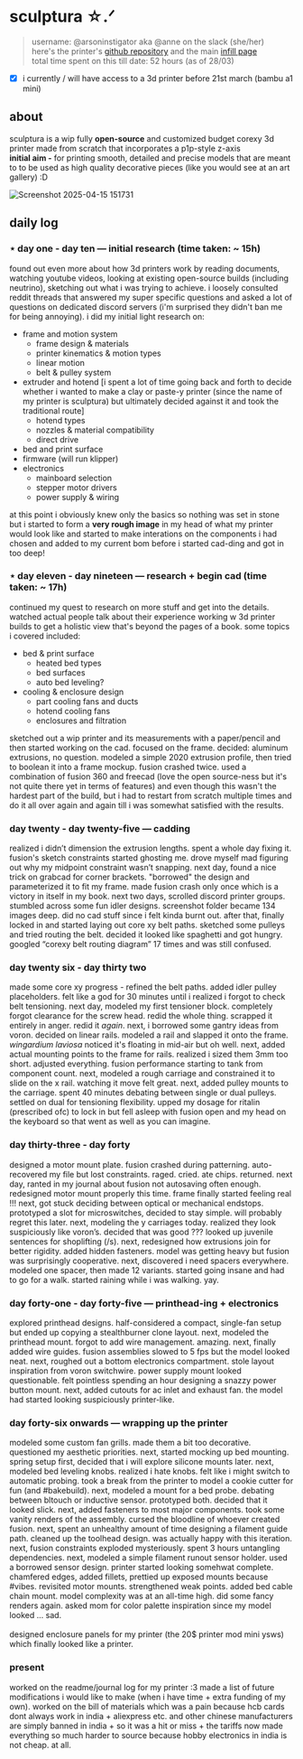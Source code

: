 # sculptura ☆.ᐟ

> username: @arsoninstigator aka @anne on the slack (she/her) <br>
> here's the printer's [github repository](https://arsoninstigator/sculptura) and the main [infill page](https://infill.hackclub.com/printers/sculptura/) <br>
> total time spent on this till date: 52 hours (as of 28/03)
- [X] i currently / will have access to a 3d printer before 21st march (bambu a1 mini)

## about
sculptura is a wip fully **open-source** and customized budget corexy 3d printer made from scratch that incorporates a p1p-style z-axis  <br>
<b>initial aim -</b> for printing smooth, detailed and precise models that are meant to to be used as high quality decorative pieces (like you would see at an art gallery) :D

![Screenshot 2025-04-15 151731](https://github.com/user-attachments/assets/e3b74c2b-d204-4876-bf18-cc093eb02e41)


## daily log
### ⋆ day one - day ten — initial research (time taken: ~ 15h)
found out even more about how 3d printers work by reading documents, watching youtube videos, looking at existing open-source builds (including neutrino), sketching out what i was trying to achieve. i loosely consulted reddit threads that answered my super specific questions and asked a lot of questions on dedicated discord servers (i'm surprised they didn't ban me for being annoying). i did my initial light research on:
- frame and motion system
  - frame design & materials
  - printer kinematics & motion types
  - linear motion
  - belt & pulley system
- extruder and hotend
  [i spent a lot of time going back and forth to decide whether i wanted to make a clay or paste-y printer (since the name of my printer is sculptura) but ultimately decided against it and took the traditional route]
  - hotend types
  - nozzles & material compatibility
  - direct drive
- bed and print surface
- firmware (will run klipper)
- electronics
  - mainboard selection
  - stepper motor drivers
  - power supply & wiring

at this point i obviously knew only the basics so nothing was set in stone but i started to form a **very rough image** in my head of what my printer would look like and started to make interations on the components i had chosen and added to my current bom before i started cad-ding and got in too deep!

### ⋆ day eleven - day nineteen — research + begin cad (time taken: ~ 17h)
continued my quest to research on more stuff and get into the details. watched actual people talk about their experience working w 3d printer builds to get a holistic view that's beyond the pages of a book. some topics i covered included:
- bed & print surface
  - heated bed types
  - bed surfaces
  - auto bed leveling?
- cooling & enclosure design
  - part cooling fans and ducts
  - hotend cooling fans
  - enclosures and filtration

sketched out a wip printer and its measurements with a paper/pencil and then started working on the cad. focused on the frame. decided: aluminum extrusions, no question. modeled a simple 2020 extrusion profile, then tried to boolean it into a frame mockup. fusion crashed twice. used a combination of fusion 360 and freecad (love the open source-ness but it's not quite there yet in terms of features) and even though this wasn't the hardest part of the build, but i had to restart from scratch multiple times and do it all over again and again till i was somewhat satisfied with the results.

### day twenty - day twenty-five — cadding
realized i didn’t dimension the extrusion lengths. spent a whole day fixing it. fusion's sketch constraints started ghosting me. drove myself mad figuring out why my midpoint constraint wasn’t snapping. next day, found a nice trick on grabcad for corner brackets. "borrowed" the design and parameterized it to fit my frame. made fusion crash only once which is a victory in itself in my book. next two days, scrolled discord printer groups. stumbled across some fun idler designs. screenshot folder became 134 images deep. did no cad stuff since i felt kinda burnt out. after that, finally locked in and started laying out core xy belt paths. sketched some pulleys and tried routing the belt. decided it looked like spaghetti and got hungry. googled “corexy belt routing diagram” 17 times and was still confused.

### day twenty six - day thirty two
made some core xy progress - refined the belt paths. added idler pulley placeholders. felt like a god for 30 minutes until i realized i forgot to check belt tensioning. next day, modeled my first tensioner block. completely forgot clearance for the screw head. redid the whole thing. scrapped it entirely in anger. redid it *again*. next, i borrowed some gantry ideas from voron. decided on linear rails. modeled a rail and slapped it onto the frame. *wingardium laviosa* noticed it's floating in mid-air but oh well. next, added actual mounting points to the frame for rails. realized i sized them 3mm too short. adjusted everything. fusion performance starting to tank from component count. next, modeled a rough carriage and constrained it to slide on the x rail. watching it move felt great. next, added pulley mounts to the carriage. spent 40 minutes debating between single or dual pulleys. settled on dual for tensioning flexibility. upped my dosage for ritalin (prescribed ofc) to lock in but fell asleep with fusion open and my head on the keyboard so that went as well as you can imagine.

### day thirty-three - day forty
designed a motor mount plate. fusion crashed during patterning. auto-recovered my file but lost constraints. raged. cried. ate chips. returned. next day, ranted in my journal about fusion not autosaving often enough. redesigned motor mount properly this time. frame finally started feeling real !!! next, got stuck deciding between optical or mechanical endstops. prototyped a slot for microswitches, decided to stay simple. will probably regret this later. next, modeling the y carriages today. realized they look suspiciously like voron’s. decided that was good ??? looked up juvenile sentences for shoplifting (/s). next, redesigned how extrusions join for better rigidity. added hidden fasteners. model was getting heavy but fusion was surprisingly cooperative. next, discovered i need spacers everywhere. modeled one spacer, then made 12 variants. started going insane and had to go for a walk. started raining while i was walking. yay. 

### day forty-one - day forty-five — printhead-ing + electronics
explored printhead designs. half-considered a compact, single-fan setup but ended up copying a stealthburner clone layout. next, modeled the printhead mount. forgot to add wire management. amazing. next, finally added wire guides. fusion assemblies slowed to 5 fps but the model looked neat. next, roughed out a bottom electronics compartment. stole layout inspiration from voron switchwire. power supply mount looked questionable. felt pointless spending an hour designing a snazzy power button mount. next, added cutouts for ac inlet and exhaust fan. the model had started looking suspiciously printer-like.


### day forty-six onwards — wrapping up the printer
modeled some custom fan grills. made them a bit too decorative. questioned my aesthetic priorities. next, started mocking up bed mounting. spring setup first, decided that i will explore silicone mounts later. next, modeled bed leveling knobs. realized i hate knobs. felt like i might switch to automatic probing. took a break from the printer to model a cookie cutter for fun (and #bakebuild). next, modeled a mount for a bed probe. debating between bltouch or inductive sensor. prototyped both. decided that it looked slick. next, added fasteners to most major components. took some vanity renders of the assembly. cursed the bloodline of whoever created fusion. next, spent an unhealthy amount of time designing a filament guide path. cleaned up the toolhead design. was actually happy with this iteration. next, fusion constraints exploded mysteriously. spent 3 hours untangling dependencies. next, modeled a simple filament runout sensor holder. used a borrowed sensor design. printer started looking somehwat complete. chamfered edges, added fillets, prettied up exposed mounts because #vibes. revisited motor mounts. strengthened weak points. added bed cable chain mount. model complexity was at an all-time high. did some fancy renders again. asked mom for color palette inspiration since my model looked ... sad.
<br> <br>
designed enclosure panels for my printer (the 20$ printer mod mini ysws) which finally looked like a printer. 

### present
worked on the readme/journal log for my printer :3 made a list of future modifications i would like to make (when i have time + extra funding of my own). worked on the bill of materials which was a pain because hcb cards dont always work in india + aliexpress etc. and other chinese manufacturers are simply banned in india + so it was a hit or miss + the tariffs now made everything so much harder to source because hobby electronics in india is not cheap. at all. 


